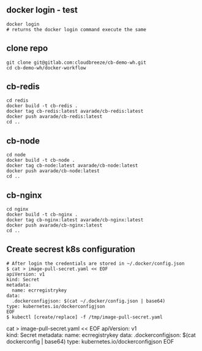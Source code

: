 ## docker login - test
~~~~
docker login
# returns the docker login command execute the same
~~~~

## clone repo
~~~~
git clone git@gitlab.com:cloudbreeze/cb-demo-wh.git
cd cb-demo-wh/docker-workflow
~~~~

## cb-redis
~~~~
cd redis
docker build -t cb-redis .
docker tag cb-redis:latest avarade/cb-redis:latest
docker push avarade/cb-redis:latest
cd ..
~~~~

## cb-node
~~~~
cd node
docker build -t cb-node .
docker tag cb-node:latest avarade/cb-node:latest
docker push avarade/cb-node:latest
cd ..
~~~~

## cb-nginx
~~~~
cd nginx
docker build -t cb-nginx .
docker tag cb-nginx:latest avarade/cb-nginx:latest
docker push avarade/cb-nginx:latest
cd ..
~~~~

## Create secrest k8s configuration
~~~~
# After login the credentials are stored in ~/.docker/config.json
$ cat > image-pull-secret.yaml << EOF 
apiVersion: v1     
kind: Secret
metadata:
  name: ecrregistrykey
data:
  .dockerconfigjson: $(cat ~/.docker/config.json | base64)
type: kubernetes.io/dockerconfigjson
EOF
$ kubectl [create/replace] -f /tmp/image-pull-secret.yaml
~~~~


cat > image-pull-secret.yaml << EOF 
apiVersion: v1     
kind: Secret
metadata:
  name: ecrregistrykey
data:
  .dockerconfigjson: $(cat dockerconfig | base64)
type: kubernetes.io/dockerconfigjson
EOF
